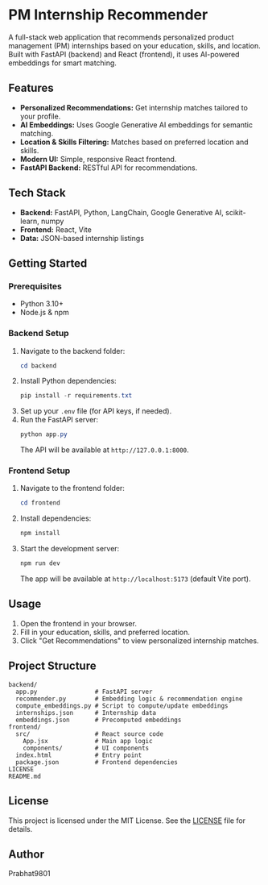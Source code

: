 # PM Internship Recommender

A full-stack web application that recommends personalized product management (PM) internships based on your education, skills, and location. Built with FastAPI (backend) and React (frontend), it uses AI-powered embeddings for smart matching.

## Features
- **Personalized Recommendations:** Get internship matches tailored to your profile.
- **AI Embeddings:** Uses Google Generative AI embeddings for semantic matching.
- **Location & Skills Filtering:** Matches based on preferred location and skills.
- **Modern UI:** Simple, responsive React frontend.
- **FastAPI Backend:** RESTful API for recommendations.

## Tech Stack
- **Backend:** FastAPI, Python, LangChain, Google Generative AI, scikit-learn, numpy
- **Frontend:** React, Vite
- **Data:** JSON-based internship listings

## Getting Started

### Prerequisites
- Python 3.10+
- Node.js & npm

### Backend Setup
1. Navigate to the backend folder:
   ```powershell
   cd backend
   ```
2. Install Python dependencies:
   ```powershell
   pip install -r requirements.txt
   ```
3. Set up your `.env` file (for API keys, if needed).
4. Run the FastAPI server:
   ```powershell
   python app.py
   ```
   The API will be available at `http://127.0.0.1:8000`.

### Frontend Setup
1. Navigate to the frontend folder:
   ```powershell
   cd frontend
   ```
2. Install dependencies:
   ```powershell
   npm install
   ```
3. Start the development server:
   ```powershell
   npm run dev
   ```
   The app will be available at `http://localhost:5173` (default Vite port).

## Usage
1. Open the frontend in your browser.
2. Fill in your education, skills, and preferred location.
3. Click "Get Recommendations" to view personalized internship matches.

## Project Structure
```
backend/
  app.py                # FastAPI server
  recommender.py        # Embedding logic & recommendation engine
  compute_embeddings.py # Script to compute/update embeddings
  internships.json      # Internship data
  embeddings.json       # Precomputed embeddings
frontend/
  src/                  # React source code
    App.jsx             # Main app logic
    components/         # UI components
  index.html            # Entry point
  package.json          # Frontend dependencies
LICENSE
README.md
```

## License
This project is licensed under the MIT License. See the [LICENSE](LICENSE) file for details.

## Author
Prabhat9801
